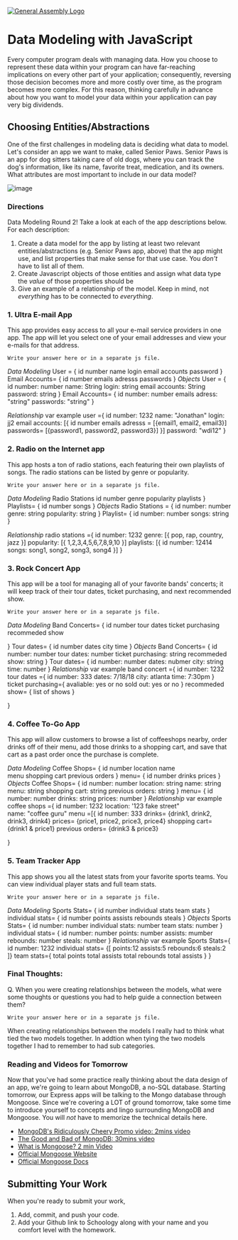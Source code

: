 [![General Assembly Logo](https://camo.githubusercontent.com/1a91b05b8f4d44b5bbfb83abac2b0996d8e26c92/687474703a2f2f692e696d6775722e636f6d2f6b6538555354712e706e67)](https://generalassemb.ly/education/web-development-immersive)

# Data Modeling with JavaScript

Every computer program deals with managing data. How you choose to represent
these data within your program can have far-reaching implications on every other
part of your application; consequently, reversing those decision becomes more
and more costly over time, as the program becomes more complex. For this reason,
thinking carefully in advance about how you want to model your data within your
application can pay very big dividends.

## Choosing Entities/Abstractions

One of the first challenges in modeling data is deciding what data to model.
Let's consider an app we want to make, called Senior Paws. Senior Paws is an app for dog sitters taking care of old dogs, where you can track the dog's information, like its name, favorite treat, medication, and its owners. What attributes are most important to include in our data model?

![image](data_modeling.png)


### Directions

Data Modeling Round 2! Take a look at each of the app descriptions below. For each description:
  1. Create a data model for the app by listing at least two relevant
entities/abstractions (e.g. Senior Paws app, above) that the app might use, and list properties that make sense for that use case. You *don't* have to list all of them.
  1. Create Javascript objects of those entities and assign what data type the _value_ of those properties should be
  1. Give an example of a relationship of the model. Keep in mind, not _everything_ has to be connected to _everything_.

### 1. Ultra E-mail App

This app provides easy access to all your e-mail service providers in one app. The app will let you select one of your email addresses and view your e-mails for that address.

```
Write your answer here or in a separate js file.
```
*Data Modeling*
User = {
  id number
  name
  login
  email accounts
  password
}
Email Accounts= {
 id number
 emails adresss
 passwords
}
*Objects*
User = {
  id number: number
  name: String
  login: string
  email accounts: String
  password: string
}
Email Accounts= {
 id number: number
 emails adress: "string"
 passwords: "string"
}

*Relationship*
var example user ={
  id number: 1232
  name: "Jonathan"
  login: jj2
  email accounts: [{
    id number
   emails adresss = [{email1, email2, email3}]
   passwords= [{password1, password2, password3}]
  }]
  password: "wdi12"
}
### 2. Radio on the Internet app

This app hosts a ton of radio stations, each featuring their own playlists of songs. The radio stations can be listed by genre or popularity.


```
Write your answer here or in a separate js file.
```
*Data Modeling*
Radio Stations
  id number
  genre
  popularity
  playlists
}
Playlists= {
 id number
 songs
}
*Objects*
Radio Stations = {
  id number: number
  genre: string
  popularity: string
}
Playlist= {
 id number: number
 songs: string
}

*Relationship*
radio stations ={
  id number: 1232
  genre: [{
    pop, rap, country, jazz
  }]
  popularity: [{
    1,2,3,4,5,6,7,8,9,10
  }]
  playlists: [{
    id number: 12414
 songs: song1, song2, song3, song4
  }]
}

### 3. Rock Concert App

This app will be a tool for managing all of your favorite bands' concerts; it will keep track of their tour dates, ticket purchasing, and next recommended show.

```
Write your answer here or in a separate js file.
```
*Data Modeling*
Band Concerts= {
  id number
  tour dates
  ticket purchasing
  recommeded show
  
}
Tour dates= {
 id number
 dates
 city
 time 
}
*Objects*
Band Concerts= {
  id number: number
  tour dates: number
  ticket purchasing: string
  recommeded show: string
}
Tour dates= {
 id number: number
 dates: nubmer
 city: string
 time: number
}
*Relationship*
var example band concert ={
  id number: 1232
  tour dates ={ 
    id number: 333
 dates: 7/18/18
 city: atlanta
 time: 7:30pm
  }
  ticket purchasing={
    avaliable: yes or no
    sold out: yes or no
  }
  recommeded show= {
    list of shows
  }
  
}

### 4. Coffee To-Go App

This app will allow customers to browse a list of coffeeshops nearby, order drinks off of their menu, add those drinks to a shopping cart, and save that cart as a past order once the purchase is complete.

*Data Modeling*
Coffee Shops= {
  id number
  location
  name  
  menu
  shopping cart
  previous orders
}
menu= {
 id number
 drinks
 prices 
}
*Objects*
Coffee Shops= {
  id number: number
  location: string
  name: string
  menu: string
  shopping cart: string
  previous orders: string
}
menu= {
 id number: number
 drinks: string
 prices: number
}
*Relationship*
var example coffee shops ={
  id number: 1232
  location: '123 fake street"  
  name: "coffee guru"
  menu =[{
  id number: 333
  drinks= {drink1, drink2, drink3, drink4} 
  prices= {price1, price2, price3, price4}
  shopping cart= {drink1 & price1}
  previous orders= {drink3 & price3}
  
}

### 5. Team Tracker App

This app shows you all the latest stats from your favorite sports teams. You can view individual player stats and full team stats.

```
Write your answer here or in a separate js file.
```
*Data Modeling*
Sports Stats= {
  id number
  individual stats
  team stats
}
individual stats= {
 id number
 points
 assists
 rebounds
 steals
}
*Objects*
Sports Stats= {
  id number: number
  individual stats: number
  team stats: number
}
individual stats= {
 id number: number
 points: number
 assists: mumber
 rebounds: number
 steals: number
}
*Relationship*
var example Sports Stats={
  id number: 1232
  individual stats= {[
    points:12
    assists:5
    rebounds:6
    steals:2
  ]}
  team stats={
    total points
    total assists
    total rebounds
    total assists
  }
}


### Final Thoughts:

Q. When you were creating relationships between the models, what were some thoughts or questions you had to help guide a connection between them?

```
Write your answer here or in a separate js file.
```
When creating relationships between the models I really had to think what tied the two models together. In addtion when tying the two models together I had to remember to had sub categories.

### Reading and Videos for Tomorrow
Now that you've had some practice really thinking about the data design of an app, we're going to learn about MongoDB, a no-SQL database. Starting tomorrow, our Express apps will be talking to the Mongo database through Mongoose. Since we're covering a LOT of ground tomorrow, take some time to introduce yourself to concepts and lingo surrounding MongoDB and Mongoose. You will _not_ have to memorize the technical details here.

- [MongoDB's Ridiculously Cheery Promo video: 2mins video](https://www.youtube.com/watch?v=CvIr-2lMLsk)
- [The Good and Bad of MongoDB: 30mins video](https://www.youtube.com/watch?v=hWxnRi_WXtg)
- [What is Mongoose? 2 min Video](https://www.youtube.com/watch?v=swWRUvluSkE)
- [Official Mongoose Website](http://mongoosejs.com/index.html)
- [Official Mongoose Docs](http://mongoosejs.com/docs/index.html)

## Submitting Your Work

  When you're ready to submit your work,

  1. Add, commit, and push your code.
  2. Add your Github link to Schoology along with your name and you comfort level with the homework.
